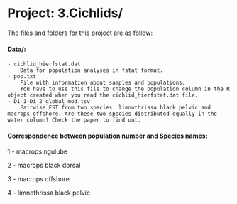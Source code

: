
# Project: 3.Cichlids/

The files and folders for this project are as follow:

#### Data/:
	- cichlid_hierfstat.dat 
		Data for population analyses in fstat format.
	- pop.txt 
		File with information about samples and populations. 
		You have to use this file to change the population column in the R object created when you read the cichlid_hierfstat.dat file.
	- Di_1-Di_2_global_mod.tsv 
		Pairwise FST from two species: limnothrissa black pelvic and macrops offshore. Are these two species distributed equally in the water column? Check the paper to find out.


#### Correspondence between population number and Species names:
1 - macrops ngulube

2 - macrops black dorsal

3 - macrops offshore

4 - limnothrissa black pelvic

